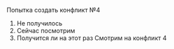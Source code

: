 Попытка создать конфликт №4
1. Не получилось
2. Сейчас посмотрим
3. Получится ли на этот раз
 Смотрим на конфликт 4
